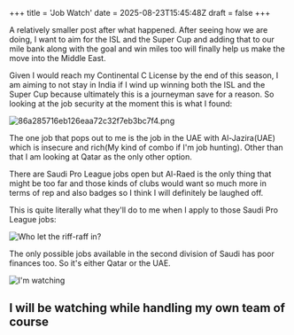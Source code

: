 +++
title = 'Job Watch'
date = 2025-08-23T15:45:48Z
draft = false
+++

A relatively smaller post after what happened. After seeing how we are doing, I want to aim for the ISL and the Super Cup and adding that to our mile bank along with the goal and win miles too will finally help us make the move into the Middle East.

Given I would reach my Continental C License by the end of this season, I am aiming to not stay in India if I wind up winning both the ISL and the Super Cup because ultimately this is a journeyman save for a reason. So looking at the job security at the moment this is what I found:

![86a285716eb126eaa72c32f7eb3bc7f4.png](/india-2-manchester/images/86a285716eb126eaa72c32f7eb3bc7f4.png)

The one job that pops out to me is the job in the UAE with Al-Jazira(UAE) which is insecure and rich(My kind of combo if I'm job hunting). Other than that I am looking at Qatar as the only other option.

There are Saudi Pro League jobs open but Al-Raed is the only thing that might be too far and those kinds of clubs would want so much more in terms of rep and also badges so I think I will definitely be laughed off.

This is quite literally what they'll do to me when I apply to those Saudi Pro League jobs:

![Who let the riff-raff in?](https://media.giphy.com/media/v1.Y2lkPWVjZjA1ZTQ3OWNicWx6OGE1cHNlNmx2N2QwOXZ3ZHN0bzBzeWdqN2U5Y2JtZDJnbyZlcD12MV9naWZzX3NlYXJjaCZjdD1n/xTiTnfXFb3lzEyAiXK/giphy.gif)

The only possible jobs available in the second division of Saudi has poor finances too. So it's either Qatar or the UAE.

![I'm watching](https://media.giphy.com/media/v1.Y2lkPTc5MGI3NjExN2VjNnE5MmI2dDAyNXZieHUxc3N4dzJpeWJ4Nzk1dWdodHIwbnZkZiZlcD12MV9naWZzX3NlYXJjaCZjdD1n/hDvs0BlRcCCx1pPErq/giphy.gif)

## I will be watching while handling my own team of course
